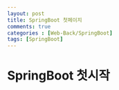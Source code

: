 ```yaml
---
layout: post
title: SpringBoot 첫페이지 
comments: true 
categories : [Web-Back/SpringBoot]
tags: [SpringBoot]
---
```


# SpringBoot 첫시작